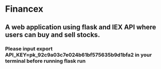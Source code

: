 # Financex

## A web application using flask and IEX API where users can buy and sell stocks.

### Please input export API_KEY=pk_92c9a03c7e024b61bf575635b9d1bfa2 in your terminal before running flask run
